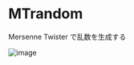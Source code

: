 # MTrandom
Mersenne Twister で乱数を生成する

![image](https://user-images.githubusercontent.com/2605401/212907563-0b2ec347-501f-4573-b300-19e6a4c68461.png)
